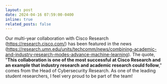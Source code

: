 ```yaml
---
layout: post
date: 2024-04-16 07:59:00-0400
inline: true
related_posts: false
---
```


Our multi-year collaboration with Cisco Research (https://research.cisco.com/) has been featured in the news (https://research.umn.edu/units/techcomm/news/combining-academic-and-industry-research-modes-advance-machine-learning).
The quote, "**This collaboration is one of the most successful at Cisco Research and an example that industry research and academic research could follow**," comes from the Head of Cybersecurity Research.
As one of the leading student researchers, I feel very proud to be part of the team!
